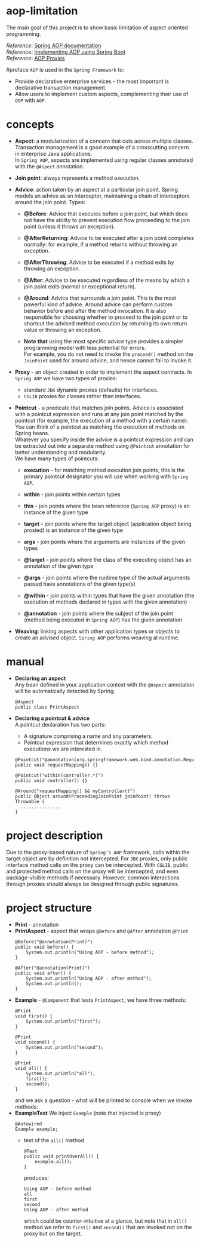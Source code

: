 # aop-limitation
The main goal of this project is to show basic limitation of aspect oriented 
programming.  

_Reference_: [Spring AOP documentation](https://docs.spring.io/spring/docs/current/spring-framework-reference/core.html#aop)  
_Reference_: [Implementing AOP using Spring Boot](http://www.baeldung.com/spring-aop-annotation)  
_Reference_: [AOP Proxies](https://docs.spring.io/spring/docs/current/spring-framework-reference/core.html#aop-understanding-aop-proxies)  

#preface
`AOP` is used in the `Spring Framework` to:
* Provide declarative enterprise services - the most important is declarative 
transaction management.
* Allow users to implement custom aspects, complementing their use 
of `OOP` with `AOP`.

# concepts
* **Aspect**: a modularization of a concern that cuts across multiple classes. 
Transaction management is a good example of a crosscutting concern in 
enterprise Java applications.  
In `Spring AOP`, aspects are implemented using regular classes annotated 
with the `@Aspect` annotation.

* **Join point**: always represents a method execution.

* **Advice**: action taken by an aspect at a particular join point. Spring 
    models an advice as an interceptor, maintaining a chain of interceptors 
    around the join point.
    Types:
    * **@Before**: Advice that executes before a join point, 
    but which does not have the ability to prevent execution flow proceeding 
    to the join point (unless it throws an exception).
    
    * **@AfterReturning**: Advice to be executed after a join point completes 
    normally: for example, if a method returns without throwing an exception.
    
    * **@AfterThrowing**: Advice to be executed if a method exits by throwing 
    an exception.
    
    * **@After**: Advice to be executed regardless of the means by which a 
    join point exits (normal or exceptional return).
    
    * **@Around**: Advice that surrounds a join point. 
    This is the most powerful kind of advice. Around advice can perform custom 
    behavior before and after the method invocation. 
    It is also responsible for choosing whether to proceed to the join point or 
    to shortcut the advised method execution by returning its own return value 
    or throwing an exception.
    
    * **Note that** using the most specific advice type provides a simpler programming 
    model with less potential for errors.  
    For example, you do not need to invoke the `proceed()` method on the 
    `JoinPoint` used for around advice, and hence cannot fail to invoke it.

* **Proxy** - an object created in order to implement the aspect contracts. 
In `Spring AOP` we have two types of proxies:
    * standard `JDK` dynamic proxies (defaults) for interfaces.
    * `CGLIB` proxies for classes rather than interfaces.

* **Pointcut** - a predicate that matches join points. Advice is associated 
with a pointcut expression and runs at any join point matched by the pointcut 
(for example, the execution of a method with a certain name). 
You can think of a pointcut as matching the execution of methods on Spring beans.  
Whatever you specify inside the advice is a pointcut expression and can be 
extracted out into a separate method using `@Pointcut` annotation for better 
understanding and modularity.  
    We have many types of pointcuts:
    * **execution** - for matching method execution join points, 
    this is the primary pointcut designator you will use when working with 
    `Spring AOP`.
    
    * **within** - join points within certain types 
    
    * **this** - join points where the bean reference 
    (`Spring AOP` proxy) is an instance of the given type
    
    * **target** - join points where the target object 
    (application object being proxied) is an instance of the given type
    
    * **args** - join points where the arguments are 
    instances of the given types
    
    * **@target** - join points where the class of the 
    executing object has an annotation of the given type
    
    * **@args** - join points where the runtime type of the 
    actual arguments passed have annotations of the given type(s)
    
    * **@within** - join points within types that have the 
    given annotation (the execution of methods declared in types with the 
    given annotation)
    
    * **@annotation** - join points where the subject of the 
    join point (method being executed in `Spring AOP`) has the given annotation

* **Weaving**: linking aspects with other application types or objects to create 
an advised object. `Spring AOP` performs weaving at runtime.

# manual
* **Declaring an aspect**  
Any bean defined in your application context with the `@Aspect` annotation will be 
automatically detected by Spring.
    ```
    @Aspect
    public class PrintAspect
    ```

* **Declaring a pointcut & advice**  
A pointcut declaration has two parts: 
    * A signature comprising a name and any parameters.
    * Pointcut expression that determines exactly which method 
    executions we are interested in.
    ```
    @Pointcut("@annotation(org.springframework.web.bind.annotation.RequestMapping)")
    public void requestMapping() {}

    @Pointcut("within(controller.*)")
    public void controller() {}

    @Around("requestMapping() && myController()")
    public Object around(ProceedingJoinPoint joinPoint) throws Throwable {
      ...............
   }      
    ```
# project description
Due to the proxy-based nature of `Spring’s AOP` framework, calls within the 
target object are by definition not intercepted. For `JDK` proxies, only 
public interface method calls on the proxy can be intercepted. With `CGLIB`, 
public and protected method calls on the proxy will be intercepted, and even 
package-visible methods if necessary. However, common interactions through 
proxies should always be designed through public signatures.

# project structure
* **Print** - annotation
* **PrintAspect** - aspect that wraps `@Before` and `@After` 
annotation `@Print`
    ```
    @Before("@annotation(Print)")
    public void before() {
        System.out.println("Using AOP - before method");
    }    
    ```
    ```
    @After("@annotation(Print)")
    public void after() {
        System.out.println("Using AOP - after method");
        System.out.println();
    }    
    ```
* **Example** - `@Component` that tests `PrintAspect`, we have three methods:
    ```
    @Print
    void first() {
        System.out.println("first");
    }    
    ```
    ```
    @Print
    void second() {
        System.out.println("second");
    }    
    ```
    ```
    @Print
    void all() {
        System.out.println("all");
        first();
        second();
    }    
    ```
    and we ask a question - what will be printed to console 
    when we invoke methods:
* **ExampleTest**
    We inject `Example` (note that injected is proxy)
    ```
    @Autowired
    Example example;
    ```
    * test of the `all()` method
        ```
        @Test
        public void printOverAll() {
            example.all();
        }    
        ```
        produces:
        ```
        Using AOP - before method
        all
        first
        second
        Using AOP - after method
        ```
        which could be counter-intuitive at a glance, but note that
        in `all()` method we refer to `first()` and `second()` that
        are invoked not on the proxy but on the target.